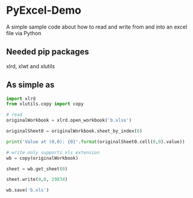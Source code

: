 # PyExcel-Demo
A simple sample code about how to read and write from and into an excel file via Python

## Needed pip packages
xlrd, xlwt and xlutils

## As simple as
```python
import xlrd
from xlutils.copy import copy

# read
originalWorkbook = xlrd.open_workbook('b.xlsx')

originalSheet0 = originalWorkbook.sheet_by_index(0)

print('Value at (0,0): {0}'.format(originalSheet0.cell(0,0).value))

# write only supports xls extension
wb = copy(originalWorkbook)

sheet = wb.get_sheet(0)

sheet.write(0,0, 29834)

wb.save('b.xls')
```
